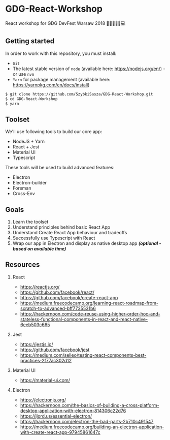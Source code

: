 # GDG-React-Workshop

React workshop for GDG DevFest Warsaw 2018 👩‍💻👨‍💻🤖💻

## Getting started

In order to work with this repository, you must install:
 - `Git `
 - The latest stable version of `node` (available here: https://nodejs.org/en/) - or use `nvm`
 - `Yarn` for package management (available here: https://yarnpkg.com/en/docs/install)

```sh
$ git clone https://github.com/SzybkiSasza/GDG-React-Workshop.git
$ cd GDG-React-Workshop
$ yarn
```

## Toolset

We'll use following tools to build our core app:

- NodeJS + Yarn
- React + Jest
- Material UI
- Typescript

These tools will be used to build advanced features:
- Electron
- Electron-builder
- Foreman
- Cross-Env

## Goals

1. Learn the toolset
2. Understand principles behind basic React App
3. Understand Create React App behaviour and tradeoffs
4. Successfully use Typescript with React
5. Wrap our app in Electron and display as native desktop app ***(optional - based on available time)***

## Resources

1. React
    - https://reactjs.org/
    - https://github.com/facebook/react/
    - https://github.com/facebook/create-react-app
    - https://medium.freecodecamp.org/learning-react-roadmap-from-scratch-to-advanced-bff7735531b6
    - https://hackernoon.com/code-reuse-using-higher-order-hoc-and-stateless-functional-components-in-react-and-react-native-6eeb503c665
2. Jest
    - https://jestjs.io/
    - https://github.com/facebook/jest
    - https://medium.com/selleo/testing-react-components-best-practices-2f77ac302d12

3. Material UI
    - https://material-ui.com/
4. Electron
    - https://electronjs.org/
    - https://hackernoon.com/the-basics-of-building-a-cross-platform-desktop-application-with-electron-814306c22d76
    - https://jlord.us/essential-electron/
    - https://hackernoon.com/electron-the-bad-parts-2b710c491547
    - https://medium.freecodecamp.org/building-an-electron-application-with-create-react-app-97945861647c

